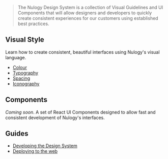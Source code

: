 > The Nulogy Design System is a collection of Visual Guidelines and UI Components that will allow designers and developers to quickly create consistent experiences for our customers using established best practices.

## Visual Style
Learn how to create consistent, beautiful interfaces using Nulogy's visual language.

* [Colour](//nulogy.design/visual_style/colour)
* [Typography](//nulogy.design/visual_style/typography)
* [Spacing](//nulogy.design/visual_style/spacing)
* [Iconography](//nulogy.design/visual_style/iconography)

## Components
*Coming soon*. A set of React UI Components designed to allow fast and consistent development of Nulogy's interfaces.

## Guides
* [Developing the Design System](//nulogy.design/getting_started/setup)
* [Deploying to the web](//nulogy.design/getting_started/deploying)



